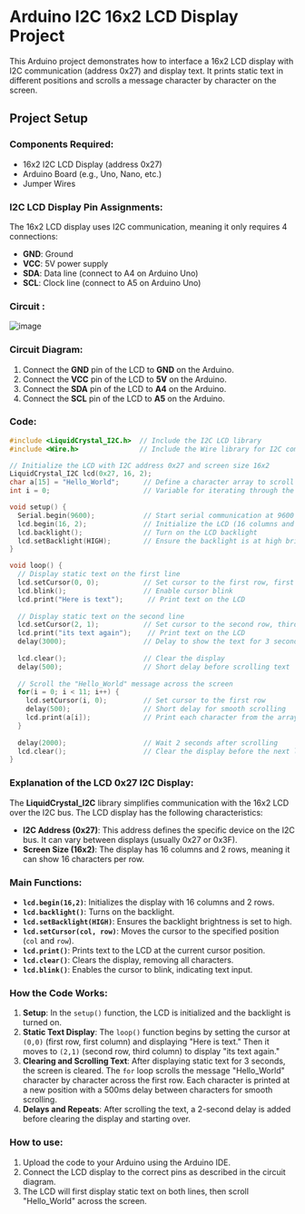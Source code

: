 # Arduino I2C 16x2 LCD Display Project

This Arduino project demonstrates how to interface a 16x2 LCD display with I2C communication (address 0x27) and display text. It prints static text in different positions and scrolls a message character by character on the screen.

## Project Setup

### Components Required:
- 16x2 I2C LCD Display (address 0x27)
- Arduino Board (e.g., Uno, Nano, etc.)
- Jumper Wires

### I2C LCD Display Pin Assignments:
The 16x2 LCD display uses I2C communication, meaning it only requires 4 connections:
- **GND**: Ground
- **VCC**: 5V power supply
- **SDA**: Data line (connect to A4 on Arduino Uno)
- **SCL**: Clock line (connect to A5 on Arduino Uno)

### Circuit :
![image](https://github.com/user-attachments/assets/eff64de9-eadf-49f6-b5b9-28b085f3316d)


### Circuit Diagram:
1. Connect the **GND** pin of the LCD to **GND** on the Arduino.
2. Connect the **VCC** pin of the LCD to **5V** on the Arduino.
3. Connect the **SDA** pin of the LCD to **A4** on the Arduino.
4. Connect the **SCL** pin of the LCD to **A5** on the Arduino.

### Code:
```cpp
#include <LiquidCrystal_I2C.h>  // Include the I2C LCD library
#include <Wire.h>               // Include the Wire library for I2C communication

// Initialize the LCD with I2C address 0x27 and screen size 16x2
LiquidCrystal_I2C lcd(0x27, 16, 2);  
char a[15] = "Hello_World";      // Define a character array to scroll
int i = 0;                       // Variable for iterating through the array

void setup() {
  Serial.begin(9600);            // Start serial communication at 9600 baud
  lcd.begin(16, 2);              // Initialize the LCD (16 columns and 2 rows)
  lcd.backlight();               // Turn on the LCD backlight
  lcd.setBacklight(HIGH);        // Ensure the backlight is at high brightness
}

void loop() {
  // Display static text on the first line
  lcd.setCursor(0, 0);           // Set cursor to the first row, first column
  lcd.blink();                   // Enable cursor blink
  lcd.print("Here is text");      // Print text on the LCD
  
  // Display static text on the second line
  lcd.setCursor(2, 1);           // Set cursor to the second row, third column
  lcd.print("its text again");    // Print text on the LCD
  delay(3000);                   // Delay to show the text for 3 seconds
  
  lcd.clear();                   // Clear the display
  delay(500);                    // Short delay before scrolling text
  
  // Scroll the "Hello_World" message across the screen
  for(i = 0; i < 11; i++) {
    lcd.setCursor(i, 0);         // Set cursor to the first row
    delay(500);                  // Short delay for smooth scrolling
    lcd.print(a[i]);             // Print each character from the array
  }
  
  delay(2000);                   // Wait 2 seconds after scrolling
  lcd.clear();                   // Clear the display before the next loop
}
```

### Explanation of the LCD 0x27 I2C Display:
The **LiquidCrystal_I2C** library simplifies communication with the 16x2 LCD over the I2C bus. The LCD display has the following characteristics:

- **I2C Address (0x27)**: This address defines the specific device on the I2C bus. It can vary between displays (usually 0x27 or 0x3F).
- **Screen Size (16x2)**: The display has 16 columns and 2 rows, meaning it can show 16 characters per row.

### Main Functions:
- **`lcd.begin(16,2)`**: Initializes the display with 16 columns and 2 rows.
- **`lcd.backlight()`**: Turns on the backlight.
- **`lcd.setBacklight(HIGH)`**: Ensures the backlight brightness is set to high.
- **`lcd.setCursor(col, row)`**: Moves the cursor to the specified position (`col` and `row`).
- **`lcd.print()`**: Prints text to the LCD at the current cursor position.
- **`lcd.clear()`**: Clears the display, removing all characters.
- **`lcd.blink()`**: Enables the cursor to blink, indicating text input.

### How the Code Works:
1. **Setup**: In the `setup()` function, the LCD is initialized and the backlight is turned on.
2. **Static Text Display**: The `loop()` function begins by setting the cursor at `(0,0)` (first row, first column) and displaying "Here is text." Then it moves to `(2,1)` (second row, third column) to display "its text again."
3. **Clearing and Scrolling Text**: After displaying static text for 3 seconds, the screen is cleared. The `for` loop scrolls the message "Hello_World" character by character across the first row. Each character is printed at a new position with a 500ms delay between characters for smooth scrolling.
4. **Delays and Repeats**: After scrolling the text, a 2-second delay is added before clearing the display and starting over.

### How to use:
1. Upload the code to your Arduino using the Arduino IDE.
2. Connect the LCD display to the correct pins as described in the circuit diagram.
3. The LCD will first display static text on both lines, then scroll "Hello_World" across the screen.

